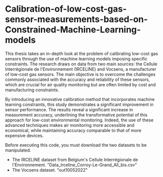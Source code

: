 # Calibration-of-low-cost-gas-sensor-measurements-based-on-Constrained-Machine-Learning-models
This thesis takes an in-depth look at the problem of calibrating low-cost gas sensors through the use of machine learning models imposing specific constraints. The research draws on data from two main sources: the Cellule Interrégionale de l'Environnement (IRCELINE) and Vocsens, a manufacturer of low-cost gas sensors. The main objective is to overcome the challenges commonly associated with the accuracy and reliability of these sensors, which are crucial for air quality monitoring but are often limited by cost and manufacturing constraints.

By introducing an innovative calibration method that incorporates machine learning constraints, this study demonstrates a significant improvement in sensor performance. The results reveal a significant increase in measurement accuracy, underlining the transformative potential of this approach for low-cost environmental monitoring. Indeed, the use of these advanced techniques makes air monitoring more accessible and economical, while maintaining accuracy comparable to that of more expensive devices.

Before executing this code, you must download the two datasets to be manipulated.
- The IRCELINE dataset from Belgium's Cellule Interrégionale de l'Environnement. "Data_Irceline_Corroy-Le-Grand_All_bis.csv"
- The Vocsens dataset. "out10052022"
